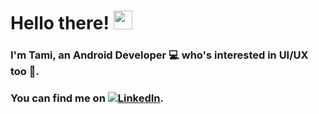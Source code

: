 # Hello there! <img src="https://raw.githubusercontent.com/MartinHeinz/MartinHeinz/master/wave.gif" width="30px"> 
### I'm Tami, an Android Developer 💻 who's interested in UI/UX too 🎨.
### You can find me on [![LinkedIn][1.2]][1].

<!-- Icons -->

[1.2]: https://img.shields.io/badge/LinkedIn-0077B5?style=for-the-badge&logo=linkedin&logoColor=white

<!-- Links to your social media accounts -->

[1]: https://www.linkedin.com/in/tamimah-zulafa/

<!--
**tamizna/tamizna** is a ✨ _special_ ✨ repository because its `README.md` (this file) appears on your GitHub profile.

Here are some ideas to get you started:

- 🔭 I’m currently working on ...
- 🌱 I’m currently learning ...
- 👯 I’m looking to collaborate on ...
- 🤔 I’m looking for help with ...
- 💬 Ask me about ...
- 📫 How to reach me: ...
- 😄 Pronouns: ...
- ⚡ Fun fact: ...
-->
